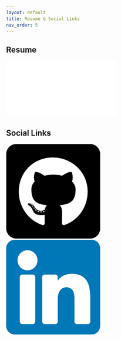 ```yaml
---
layout: default
title: Resume & Social Links
nav_order: 5
---
```


## **Resume**

![Resume](./Resume.pdf)

## **Social Links**

[![Github](./github.png)](https://github.com/Tsurei) [![LinkedIn](./linkedin.png)](https://www.linkedin.com/in/russell-paredes-5b6348232/)